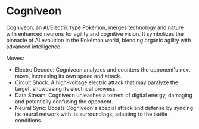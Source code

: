 # Cogniveon

Cogniveon, an AI/Electric type Pokémon, merges technology and nature with enhanced neurons for agility and cognitive vision. It symbolizes the pinnacle of AI evolution in the Pokémon world, blending organic agility with advanced intelligence.

Moves:

- Electro Decode: Cogniveon analyzes and counters the opponent's next move, increasing its own speed and attack.
- Circuit Shock: A high-voltage electric attack that may paralyze the target, showcasing its electrical prowess.
- Data Stream: Cogniveon unleashes a torrent of digital energy, damaging and potentially confusing the opponent.
- Neural Sync: Boosts Cogniveon's special attack and defense by syncing its neural network with its surroundings, adapting to the battle conditions.
